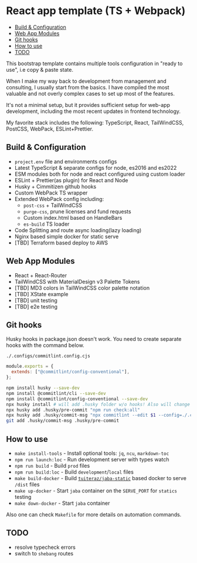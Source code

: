 # React app template (TS + Webpack)

- [Build & Configuration](#build--configuration)
- [Web App Modules](#web-app-modules)
- [Git hooks](#git-hooks)
- [How to use](#how-to-use)
- [TODO](#todo)

This bootstrap template contains multiple tools configuration in "ready to use", i.e copy & paste state.

When I make my way back to development from management and consulting, I usually start from the basics. I have compiled the most valuable and not overly complex cases to set up most of the features.

It's not a minimal setup, but it provides sufficient setup for web-app development, including the most recent updates in frontend technology.

My favorite stack includes the following: TypeScript, React, TailWindCSS, PostCSS, WebPack, ESLint+Prettier.

## Build & Configuration

- `project.env` file and environments configs
- Latest TypeScript & separate configs for node, es2016 and es2022
- ESM modules both for node and react configured using custom loader
- ESLint + Prettier(as plugin) for React and Node
- Husky + Cimmitizen github hooks
- Custom WebPack TS wrapper
- Extended WebPack config including:
  - `post-css` + TailWindCSS
  - `purge-css`, prune licenses and fund requests
  - Custom index.html based on HandleBars
  - `es-build` TS loader
- Code Splitting and route async loading(lazy loading)
- Nginx based simple docker for static serve
- [TBD] Terraform based deploy to AWS

## Web App Modules

- React + React-Router
- TailWindCSS with MaterialDesign v3 Palette Tokens
- [TBD] MD3 colors in TailWindCSS color palette notation
- [TBD] XState example
- [TBD] unit testing
- [TBD] e2e testing

## Git hooks

Husky hooks in package.json doesn't work. You need to create separate hooks with the command below.

`./.configs/commitlint.config.cjs`

```js
module.exports = {
  extends: ["@commitlint/config-conventional"],
};
```

```bash
npm install husky --save-dev
npm install @commitlint/cli --save-dev
npm install @commitlint/config-conventional --save-dev
npx husky install # will add .husky folder w/o hooks! Also will change global git config hooksPath -> .husky
npx husky add .husky/pre-commit "npm run check:all"
npx husky add .husky/commit-msg "npx commitlint --edit $1 --config=./.configs/commitlint.config.cjs"git add .husky/commit-msg
git add .husky/commit-msg .husky/pre-commit
```

## How to use

- `make install-tools` - Install optional tools: `jq`, `ncu`, `markdown-toc`
- `npm run launch:loc` - Run development server with types watch
- `npm run build` - Build `prod` files
- `npm run build:loc` - Build `development`/`local` files
- `make build-docker` - Build [`tuiteraz/jaba-static`](https://github.com/oleksii-honchar/jaba) based docker to serve `/dist` files
- `make up-docker` - Start `jaba` container on the `SERVE_PORT` for `statics` testing
- `make down-docker` - Start `jaba` container

Also one can check `Makefile` for more details on automation commands.

## TODO

- resolve typecheck errors
- switch to `shebang` routes
